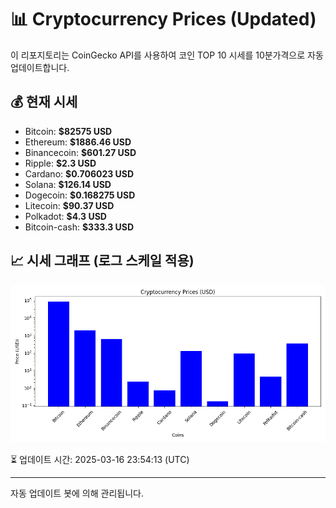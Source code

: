 
# 📊 Cryptocurrency Prices (Updated)

이 리포지토리는 CoinGecko API를 사용하여 코인 TOP 10 시세를 10분가격으로 자동 업데이트합니다.

## 💰 현재 시세
- Bitcoin: **$82575 USD**
- Ethereum: **$1886.46 USD**
- Binancecoin: **$601.27 USD**
- Ripple: **$2.3 USD**
- Cardano: **$0.706023 USD**
- Solana: **$126.14 USD**
- Dogecoin: **$0.168275 USD**
- Litecoin: **$90.37 USD**
- Polkadot: **$4.3 USD**
- Bitcoin-cash: **$333.3 USD**

## 📈 시세 그래프 (로그 스케일 적용)
![Crypto Prices](crypto_prices.png)

⏳ 업데이트 시간: 2025-03-16 23:54:13 (UTC)

---
자동 업데이트 봇에 의해 관리됩니다.
